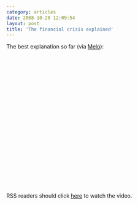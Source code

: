 ```yaml
---
category: articles
date: 2008-10-20 12:09:54
layout: post
title: 'The financial crisis explained'
---
```


<p>The best explanation so far (via <a href="http://www.simplicidade.org/notes/">Melo</a>):</p>

<object width="425" height="344">
  <param name="movie" value="http://www.youtube.com/v/eb_R1-PqRrw&hl=en&fs=1" >
<param name="allowFullScreen" value="true" >
  <embed src="http://www.youtube.com/v/eb_R1-PqRrw&hl=en&fs=1" type="application/x-shockwave-flash" allowfullscreen="true" width="425" height="344" >
</object>

<p>RSS readers should click <a href="https://joaobordalo.com/articles/2008/10/20/the-financial-crisis-explained">here</a> to watch the video.</p>
